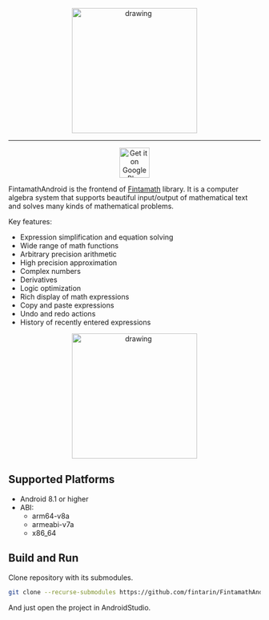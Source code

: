 <p align="center">
  <img src="./docs/images/logo.svg" alt="drawing" width="250"/>
</p>

---

<p align="center">
  <a href="https://play.google.com/store/apps/details?id=com.fintamath">
    <img alt="Get it on Google Play" src="https://play.google.com/intl/en_us/badges/images/generic/en-play-badge.png" height=60px />
  </a>
</p>

FintamathAndroid is the frontend of [Fintamath](https://github.com/fintarin/Fintamath) library. It is a computer algebra system that supports beautiful input/output of mathematical text and solves many kinds of mathematical problems.

Key features:

- Expression simplification and equation solving
- Wide range of math functions
- Arbitrary precision arithmetic
- High precision approximation
- Complex numbers
- Derivatives
- Logic optimization
- Rich display of math expressions
- Copy and paste expressions
- Undo and redo actions
- History of recently entered expressions

<p align="center">
  <img src="./docs/images/example.png" alt="drawing" width="250"/>
</p>

## Supported Platforms

- Android 8.1 or higher
- ABI:
  - arm64-v8a
  - armeabi-v7a
  - x86_64

## Build and Run

Clone repository with its submodules.

```bash
git clone --recurse-submodules https://github.com/fintarin/FintamathAndroid
```

And just open the project in AndroidStudio.
